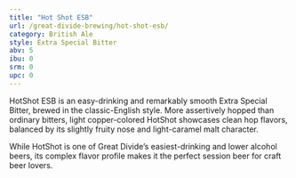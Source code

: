```yaml
---
title: "Hot Shot ESB"
url: /great-divide-brewing/hot-shot-esb/
category: British Ale
style: Extra Special Bitter
abv: 5
ibu: 0
srm: 0
upc: 0
---
```

HotShot ESB is an easy-drinking and remarkably smooth Extra Special Bitter, brewed in the classic-English style. More assertively hopped than ordinary bitters, light copper-colored HotShot showcases clean hop flavors, balanced by its slightly fruity nose and light-caramel malt character.

While HotShot is one of Great Divide’s easiest-drinking and lower alcohol beers, its complex flavor profile makes it the perfect session beer for craft beer lovers.
